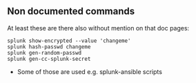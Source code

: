 ## Non documented commands

At least these are there also without mention on that doc pages:

```
splunk show-encrypted --value 'changeme'
splunk hash-passwd changeme
splunk gen-random-passwd
splunk gen-cc-splunk-secret 
```

- Some of those are used e.g. splunk-ansible scripts